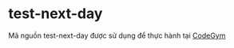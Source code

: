 # test-next-day
Mã nguồn test-next-day được sử dụng để thực hành tại [CodeGym](https://codegym.vn) 

